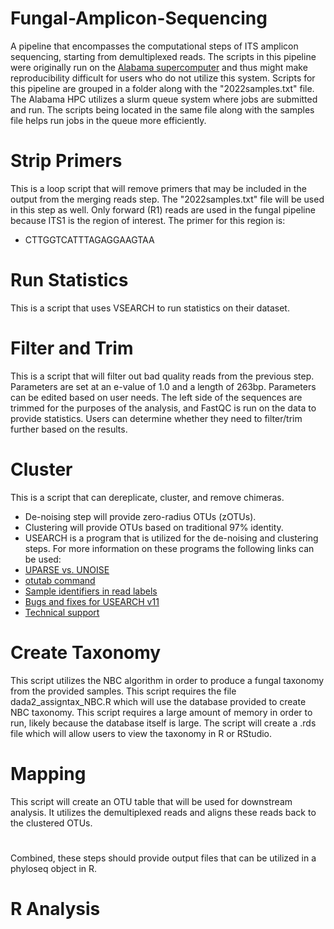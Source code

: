 # Fungal-Amplicon-Sequencing

A pipeline that encompasses the computational steps of ITS amplicon sequencing, starting from demultiplexed reads.
The scripts in this pipeline were originally run on the [Alabama supercomputer](https://www.asc.edu/) and thus might make reproducibility difficult for users who do not utilize this system.
Scripts for this pipeline are grouped in a folder along with the "2022samples.txt" file. The Alabama HPC utilizes a slurm queue system where jobs are submitted and run. The scripts being located in the same file along with the samples file helps run jobs in the queue more efficiently.

# Strip Primers
This is a loop script that will remove primers that may be included in the output from the merging reads step. The "2022samples.txt" file will be used in this step as well. Only forward (R1) reads are used in the fungal pipeline because ITS1 is the region of interest. The primer for this region is:
- CTTGGTCATTTAGAGGAAGTAA

# Run Statistics
This is a script that uses VSEARCH to run statistics on their dataset.

# Filter and Trim
This is a script that will filter out bad quality reads from the previous step. Parameters are set at an e-value of 1.0 and a length of 263bp. Parameters can be edited based on user needs. The left side of the sequences are trimmed for the purposes of the analysis, and FastQC is run on the data to provide statistics. Users can determine whether they need to filter/trim further based on the results.

# Cluster
This is a script that can dereplicate, cluster, and remove chimeras.
- De-noising step will provide zero-radius OTUs (zOTUs).
- Clustering will provide OTUs based on traditional 97% identity.
- USEARCH is a program that is utilized for the de-noising and clustering steps. For more information on these programs the following links can be used:
- [UPARSE vs. UNOISE](http://www.drive5.com/usearch/manual/faq_uparse_or_unoise.html)
- [otutab command](http://www.drive5.com/usearch/manual/cmd_otutab.html)
- [Sample identifiers in read labels](http://www.drive5.com/usearch/manual/upp_labels_sample.html)
- [Bugs and fixes for USEARCH v11](http://drive5.com/usearch/manual/bugs.html)
- [Technical support](http://drive5.com/usearch/manual/support.html) 

# Create Taxonomy
This script utilizes the NBC algorithm in order to produce a fungal taxonomy from the provided samples. This script requires the file dada2_assigntax_NBC.R which will use the database provided to create NBC taxonomy. This script requires a large amount of memory in order to run, likely because the database itself is large. The script will create a .rds file which will allow users to view the taxonomy in R or RStudio.

# Mapping
This script will create an OTU table that will be used for downstream analysis. It utilizes the demultiplexed reads and aligns these reads back to the clustered OTUs.

#
Combined, these steps should provide output files that can be utilized in a phyloseq object in R.

# R Analysis
